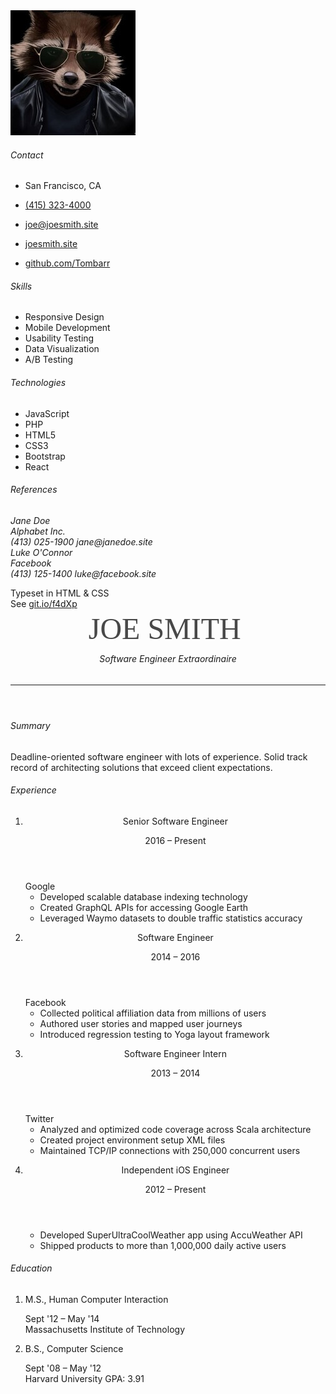 <!DOCTYPE html>
<html lang="en" moznomarginboxes>
    <head>
        <meta charset="utf-8" />
        <meta http-equiv="X-UA-Compatible" content="IE=edge;chrome=1" />
        <meta http-equiv="Content-Type" content="text/html;charset=UTF-8" />
        <meta name="google" content="notranslate" />
        <!-- Metadata (autofilled by "Save to HTML") -->
        <meta name="author" content="Joe Smith" />
        <meta name="subject" content="A really good software engineer you should hire" />
        <meta name="keywords" content="coding, developing, hacking" />
        <meta name="date" content="2009-04-01" />
        <meta name="generator" content="html-resume-template" />
        <!-- Google Fonts, Normalize, and Font Awesome -->
        <link rel="stylesheet" type="text/css" href="https://fonts.googleapis.com/css?family=Cardo|Montserrat:300,400,500&amp;subset=latin-ext" crossorigin="anonymous" />
        <link rel="stylesheet" type="text/css" href="https://cdnjs.cloudflare.com/ajax/libs/normalize/8.0.0/normalize.min.css" integrity="sha256-oSrCnRYXvHG31SBifqP2PM1uje7SJUyX0nTwO2RJV54=" crossorigin="anonymous" />
        <link rel="stylesheet" type="text/css" href="https://use.fontawesome.com/releases/v5.1.0/css/all.css" integrity="sha384-lKuwvrZot6UHsBSfcMvOkWwlCMgc0TaWr+30HWe3a4ltaBwTZhyTEggF5tJv8tbt" crossorigin="anonymous" />
        <!-- Custom Styles -->
        <link rel="stylesheet" type="text/css" href="./paper.css" />
        <link rel="stylesheet" type="text/css" href="./styles.css" />
        <link rel="stylesheet" type="text/css" href="./typography.css" />
        <link rel="stylesheet" type="text/css" media="screen" href="./screen.css" />
        <link rel="stylesheet" type="text/css" media="print" href="./print.css" />
        <img src="https://github.com/IlyaPluh/rsschool-cv/blob/e4c030cf244f59f8ebc3c8faef70fbb3fa226cb3/1600253903_35.jpg" alt="avatar">
    </head>
    <body class="letter">
        <section id="save">
            <section class="sheet">
                <aside>
                    <section class="contact">
                        <h6>Contact</h6>
                        <ul>
                            <li>
                                <p><i class="fa fa-map-marker-alt" title="Location"></i> San Francisco, CA</p>
                            </li>
                            <li>
                                <p><i class="fa fa-phone" title="Cell phone"></i> <a href="tel:4153234000">(415) 323-4000</a></p>
                            </li>
                            <li>
                                <p><i class="fa fa-envelope" title="Email"></i> <a href="mailto:joe@joesmith.site">joe@joesmith.site</a></p>
                            </li>
                            <li>
                                <p><i class="fa fa-globe-americas" title="Website"></i> <a href="https://joesmith.site">joesmith.site</a></p>
                            </li>
                            <li>
                                <p><i class="fab fa-github" title="GitHub"></i> <a href="https://github.com/Tombarr">github.com/Tombarr</a></p>
                            </li>
                        </ul>
                    </section>
                    <section class="skills">
                        <h6>Skills</h6>
                        <ul>
                            <li><span>Responsive Design</span></li>
                            <li><span>Mobile Development</span></li>
                            <li><span>Usability Testing</span></li>
                            <li><span>Data Visualization</span></li>
                            <li><span>A/B Testing</span></li>
                        </ul>
                    </section>
                    <section class="skills">
                        <h6>Technologies</h6>
                        <ul>
                            <li><span>JavaScript</span></li>
                            <li><span>PHP</span></li>
                            <li><span>HTML5</span></li>
                            <li><span>CSS3</span></li>
                            <li><span>Bootstrap</span></li>
                            <li><span>React</span></li>
                        </ul>
                    </section>
                    <section class="references">
                        <h6>References</h6>
                        <address>
                            Jane Doe<br />
                            Alphabet Inc.<br />
                            (413) 025-1900
                            jane@janedoe.site
                        </address>
                        <address>
                            Luke O'Connor<br />
                            Facebook<br />
                            (413) 125-1400
                            luke@facebook.site
                        </address>
                        <p>Typeset in HTML &amp; CSS<br />
                        See <a href="https://git.io/f4dXp">git.io/f4dXp</a></p>
                    </section>
                </aside>
                <section>
                    <header class="name" aria-label="Joe Smith">
                        <a href="https://joesmith.site">
                            <svg width="257px" height="35px" viewBox="0 0 257 35" version="1.1" xmlns="http://www.w3.org/2000/svg" xmlns:xlink="http://www.w3.org/1999/xlink">
                                <g id="Page-1" stroke="none" stroke-width="1" fill="none" fill-rule="evenodd" font-family="Montserrat-Regular, Montserrat" font-size="48" font-weight="normal">
                                    <g id="Letter" transform="translate(-54.000000, -140.000000)" fill="#484848">
                                        <text id="JOE-SMITH">
                                            <tspan x="54.728" y="174">JOE SMITH</tspan>
                                        </text>
                                    </g>
                                </g>
                            </svg>
                        </a>
                        <h6>Software Engineer Extraordinaire</h6>
                        <hr />
                    </header>
                    <section>
                        <section class="summary">
                            <h6>Summary</h6>
                            <p>Deadline-oriented software engineer with lots of experience.
                                Solid track record of architecting solutions that exceed client expectations.</p>
                        </section>
                        <section class="experience">
                            <h6>Experience</h6>
                            <ol>
                                <li>
                                    <header>
                                        <p class="sanserif">Senior Software Engineer</p>
                                        <time>2016 – Present</time>
                                    </header>
                                    <span>Google</span>
                                    <ul>
                                        <li>Developed scalable database indexing technology</li>
                                        <li>Created GraphQL APIs for accessing Google Earth</li>
                                        <li>Leveraged Waymo datasets to double traffic statistics accuracy</li>
                                    </ul>
                                </li>
                                <li>
                                    <header>
                                        <p class="sanserif">Software Engineer</p>
                                        <time>2014 – 2016</time>
                                    </header>
                                    <span>Facebook</span>
                                    <ul>
                                        <li>Collected political affiliation data from millions of users</li>
                                        <li>Authored user stories and mapped user journeys</li>
                                        <li>Introduced regression testing to Yoga layout framework</li>
                                    </ul>
                                </li>
                                <li>
                                    <header>
                                        <p class="sanserif">Software Engineer Intern</p>
                                        <time>2013 – 2014</time>
                                    </header>
                                    <span>Twitter</span>
                                    <ul>
                                        <li>Analyzed and optimized code coverage across Scala architecture</li>
                                        <li>Created project environment setup XML files</li>
                                        <li>Maintained TCP/IP connections with 250,000 concurrent users</li>
                                    </ul>
                                </li>
                                <li>
                                    <header>
                                        <p class="sanserif">Independent iOS Engineer</p>
                                        <time>2012 – Present</time>
                                    </header>
                                    <ul>
                                        <li>Developed SuperUltraCoolWeather app using AccuWeather API</li>
                                        <li>Shipped products to more than 1,000,000 daily active users</li>
                                    </ul>
                                </li>
                            </ol>
                        </section>
                        <section class="education">
                            <h6>Education</h6>
                            <ol>
                                <li>
                                    <div>
                                        <p class="sanserif">M.S., Human Computer Interaction</p>
                                        <time>Sept '12 – May '14</time>
                                    </div>
                                    <div>
                                        <span>Massachusetts Institute of Technology</span>
                                        <span></span>
                                    </div>
                                </li>
                                <li>
                                    <div>
                                        <p class="sanserif">B.S., Computer Science</p>
                                        <time>Sept '08 – May '12</time>
                                    </div>
                                    <div>
                                        <span>Harvard University</span>
                                        <span>GPA: 3.91</span>
                                    </div>
                                </li>
                            </ol>
                        </section>
                    </section>
                </section>
            </section>
        </section>
    </body>
</html>
